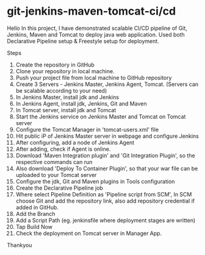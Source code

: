 # git-jenkins-maven-tomcat-ci/cd

Hello
In this project, I have demonstrated scalable CI/CD pipeline of Git, Jenkins, Maven and Tomcat to deploy java web application.
Used both Declarative Pipeline setup & Freestyle setup for deployment.

Steps
1. Create the repository in GitHub
2. Clone your repository in local machine.
3. Push your project file from local machine to GitHub repository
4. Create 3 Servers - Jenkins Master, Jenkins Agent, Tomcat. (Servers can be scalable according to your need)
5. In Jenkins Master, install jdk and Jenkins
6. In Jenkins Agent, install jdk, Jenkins, Git and Maven
7. In Tomcat server, install jdk and Tomcat
8. Start the Jenkins service on Jenkins Master and Tomcat on Tomcat server
9. Configure the Tomcat Manager in 'tomcat-users.xml' file
10. Hit public iP of Jenkins Master server in webpage and configure Jenkins
11. After configuring, add a node of Jenkins Agent
12. After adding, check if Agent is online.
13. Download 'Maven Integration plugin' and 'Git Integration Plugin', so the respective commands can run
14. Also download 'Deploy To Container Plugin', so that your war file can be uploaded to your Tomcat server
15. Configure the jdk, Git and Maven plugins in Tools configuration
16. Create the Declarative Pipeline job
17. Where select Pipeline Definition as 'Pipeline script from SCM', In SCM choose Git and add the repository link, also add repository credential if added in GitHub.
18. Add the Branch
19. Add a Script Path (eg. jenkinsfile where deployment stages are written)
20. Tap Build Now
21. Check the deployment on Tomcat server in Manager App.

Thankyou
